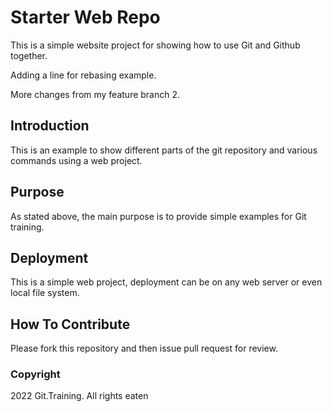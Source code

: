 # Starter Web Repo

This is a simple website project for showing how to use Git and Github together. 

Adding a line for rebasing example.

More changes from my feature branch 2.

## Introduction

This is an example to show different parts of the git repository and various commands using a web project.

## Purpose

As stated above, the main purpose is to provide simple examples for Git training.

## Deployment

This is a simple web project, deployment can be on any web server or even local file system.

## How To Contribute

Please fork this repository and then issue pull request for review.

### Copyright

2022 Git.Training.	All rights eaten